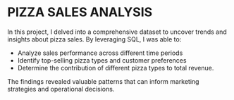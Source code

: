 # PIZZA SALES ANALYSIS

In this project, I delved into a comprehensive dataset to uncover trends and insights about pizza sales. By leveraging SQL, I was able to:

* Analyze sales performance across different time periods
* Identify top-selling pizza types and customer preferences
* Determine the contribution of different pizza types to total revenue.

The findings revealed valuable patterns that can inform marketing strategies and operational decisions.
